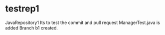# testrep1
JavaRepository1
Its to test the commit and pull request
ManagerTest.java is added
Branch b1 created.

